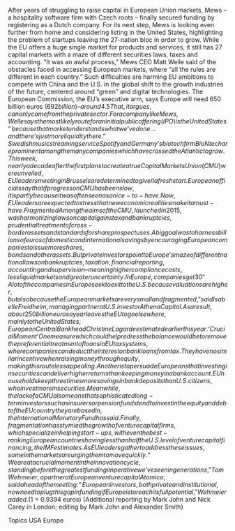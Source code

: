 After years of struggling to raise capital in European Union markets, Mews – a hospitality software firm with Czech roots – finally secured funding by registering as a Dutch company.
For its next step, Mews is looking even further from home and considering listing in the United States, highlighting the problem of startups leaving the 27-nation bloc in order to grow.
While the EU offers a huge single market for products and services, it still has 27 capital markets with a maze of different securities laws, taxes and accounting.
“It was an awful process,” Mews CEO Matt Welle said of the obstacles faced in accessing European markets, where “all the rules are different in each country.”
Such difficulties are harming EU ambitions to compete with China and the U.S. in the global shift to the growth industries of the future, centered around “green” and digital technologies.
The European Commission, the EU’s executive arm, says Europe will need 650 billion euros ($692 billion) – around 4.5% of its economy – of extra investment a year until 2030 to compete.
That, it argues, can only come from the private sector.
For a company like Mews, Welle says the most likely route for an initial public offering (IPO) is the United States “because that market understands what we’ve done … and there’s just more liquidity there.”
Swedish music streaming service Spotify and Germany’s biotech firm BioNtech are prominent among the many companies which have crossed the Atlantic to grow.
This week, nearly a decade after the first plans to create a true Capital Markets Union (CMU) were unveiled, EU leaders meeting in Brussels are determined to give it a fresh start.
European officials say that if progress on CMU has been slow, it is partly because it was often seen as a nice-to-have.
Now, EU leaders are expected to stress that new economic realities make it a must-have.
Fragmented
Among the aims of the CMU, launched in 2015, was harmonizing laws on capital gains tax and bankruptcies, prudential treatment of cross-border assets and standards for share prospectuses.
A big goal was to harness billions of euros of domestic and international savings by encouraging European companies to issue more shares, bonds and other assets.
But private investors point to Europe’s maze of different national laws on bankruptcies, taxation, financial reporting, accounting and supervision – meaning higher compliance costs, less liquid markets and greater uncertainty.
In Europe, companies get 30% of their financing from securities and 70% from bank loans, which is the reverse of the situation in the United States, where stock market valuations are also more appealing.
“A lot of the companies in Europe seek to exit to the U.S. because valuations are higher, but also because the European markets are very small and fragmented,” said Isabelle Freidheim, managing partner at U.S. investor Athena Capital.
As a result, about 250 billion euros a year leaves the EU to go elsewhere, mainly to the United States, European Central Bank head Christine Lagarde estimated earlier this year.
‘Crucial Moment’
One measure which could help redress the balance would be to remove the preferential treatment of loans in EU tax systems, where companies can deduct the interest on bank loans from tax.
They have no similar incentive when raising money through equity, making this route less appealing.
Another is to persuade Europeans that investing in securities can deliver higher returns than keeping money in a bank account. EU households keep three times more savings in bank deposits than U.S. citizens, who invest more in securities.
Meanwhile, the lack of a CMU also means that sophisticated long-term investors such as insurers or pension funds tend to invest in the equity and debt of the EU country they are based in, the International Monetary Fund has said.
Finally, fragmentation has stymied the growth of venture capital firms, which specialize in helping start-ups, with even the best-ranking European countries having less than half the U.S. level of venture capital financing, the IMF estimates.
As EU leaders gather to address these issues, some in the markets are urging them to move quickly.
“We are at a crucial moment in the innovation cycle, standing before the greatest funding imperative we’ve seen in generations,” Tom Wehmeier, a partner at European venture capital Atomico, said ahead of the meeting.
“European investors, both private and institutional, now need to plug this gap in funding if Europe is to reach its full potential,” Wehmeier added.
($1 = 0.9394 euros)
(Additional reporting by Mark John and Nick Carey in London; editing by Mark John and Alexander Smith)

Topics
USA
Europe
